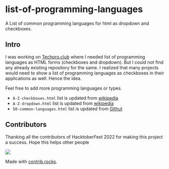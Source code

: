 # list-of-programming-languages

A List of common programming languages for html as dropdown and checkboxes.

## Intro

I was working on [Techpro.club](https://github.com/ClubTechPro/techpro.club) where I needed list of programming languages as HTML forms (checkboxes and dropdown). But I could not find any already existing repository for the same. I realized that many projects would need to show a list of programming languages as checkboxes in their applications as well. Hence the idea.

Feel free to add more programming languages or types.

-   `A-Z-checkboxes.html` list is updated from [wikipedia](https://en.wikipedia.org/wiki/List_of_programming_languages)
-   `A-Z-dropdown.html` list is updated from [wikipedia](https://en.wikipedia.org/wiki/List_of_programming_languages)
-   `50-common-languages.html` list is updated from [Githut](https://madnight.github.io/githut/#/pull_requests/2021/4)

## Contributors
Thanking all the contributors of HacktoberFest 2022 for making this project a success. Hope this helps other people

<a href="https://github.com/chilarai/list-of-programming-languages/graphs/contributors">
  <img src="https://contrib.rocks/image?repo=chilarai/list-of-programming-languages" />
</a>

Made with [contrib.rocks](https://contrib.rocks).
